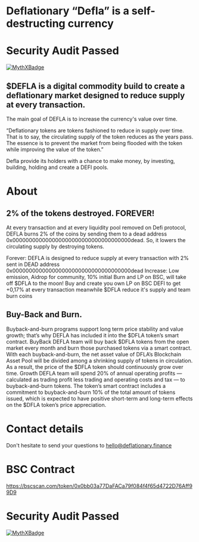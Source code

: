 
# Deflationary “Defla” is a self-destructing currency

# Security Audit Passed
[![MythXBadge](https://badgen.net/https/api.mythx.io/v1/projects/cdd4fbad-9fc7-4e6e-9fdf-ba07bf893347/badge/data?cache=300&icon=https://raw.githubusercontent.com/ConsenSys/mythx-github-badge/main/logo_white.svg)](https://docs.mythx.io/dashboard/github-badges)

## $DEFLA is a digital commodity build to create a deflationary market designed to reduce supply at every transaction.
The main goal of DEFLA is to increase the currency's value over time.

“Deflationary tokens are tokens fashioned to reduce in supply over time. That is to say, the circulating supply of the token reduces as the years pass. The essence is to prevent the market from being flooded with the token while improving the value of the token.”

Defla provide its holders with a chance to make money, by investing, building, holding and create a DEFI pools.


# About
## 2% of the tokens destroyed. FOREVER!
At every transaction and at every liquidity pool removed on Defi protocol, DEFLA burns 2% of the coins by sending them to a dead address 0x000000000000000000000000000000000000dead. So, it lowers the circulating supply by destroying tokens.

Forever: DEFLA is designed to reduce supply at every transaction with 2% sent in DEAD address 0x000000000000000000000000000000000000dead
Increase: Low emission, Aidrop for community, 10% initial Burn and LP on BSC, will take off $DFLA to the moon!
Buy and create you own LP on BSC DEFI to get +0,17% at every transaction meanwhile $DFLA reduce it's supply and team burn coins


## Buy-Back and Burn.
Buyback-and-burn programs support long term price stability and value growth; that’s why DEFLA has included it into the $DFLA token’s smart contract.
BuyBack DEFLA team will buy back $DFLA tokens from the open market every month and burn those purchased tokens via a smart contract. With each buyback-and-burn, the net asset value of DFLA’s Blockchain Asset Pool will be divided among a shrinking supply of tokens in circulation. As a result, the price of the $DFLA token should continuously grow over time.
Growth DEFLA team will spend 20% of annual operating profits — calculated as trading profit less trading and operating costs and tax — to buyback-and-burn tokens. The token’s smart contract includes a commitment to buyback-and-burn 10% of the total amount of tokens issued, which is expected to have positive short-term and long-term effects on the $DFLA token’s price appreciation.

# Contact details
Don't hesitate to send your questions to hello@deflationary.finance

# BSC Contract 
https://bscscan.com/token/0x0bb03a77DaFACa79f084f4f65d4722D76Aff99D9

# Security Audit Passed
[![MythXBadge](https://badgen.net/https/api.mythx.io/v1/projects/cdd4fbad-9fc7-4e6e-9fdf-ba07bf893347/badge/data?cache=300&icon=https://raw.githubusercontent.com/ConsenSys/mythx-github-badge/main/logo_white.svg)](https://docs.mythx.io/dashboard/github-badges)



